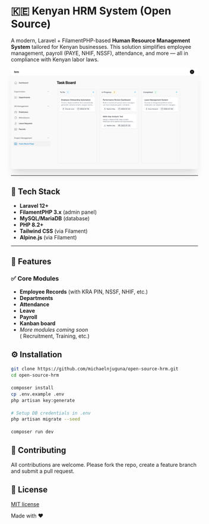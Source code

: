 # 🇰🇪 Kenyan HRM System (Open Source)

A modern, Laravel + FilamentPHP-based **Human Resource Management System** tailored for Kenyan businesses. This solution simplifies employee management, payroll (PAYE, NHIF, NSSF), attendance, and more — all in compliance with Kenyan labor laws.

<img src="img.png" alt="Open source HRM" style="max-width: 100%; border-radius: 8px; box-shadow: 0 20px 25px -5px rgba(0, 0, 0, 0.1), 0 10px 10px -5px rgba(0, 0, 0, 0.04);" >

---

## 🔧 Tech Stack

-   **Laravel 12+**
-   **FilamentPHP 3.x** (admin panel)
-   **MySQL/MariaDB** (database)
-   **PHP 8.2+**
-   **Tailwind CSS** (via Filament)
-   **Alpine.js** (via Filament)

---

## 🚀 Features

### ✅ Core Modules

-   **Employee Records** (with KRA PIN, NSSF, NHIF, etc.)
-   **Departments**
-   **Attendance**
-   **Leave**
-   **Payroll**
-   **Kanban board**
-   _More modules coming soon_  
     ( Recruitment, Training, etc.)

## ⚙️ Installation

```bash
git clone https://github.com/michaelnjuguna/open-source-hrm.git
cd open-source-hrm

composer install
cp .env.example .env
php artisan key:generate

# Setup DB credentials in .env
php artisan migrate --seed

composer run dev
```

## 🤝 Contributing

All contributions are welcome. Please fork the repo, create a feature branch and submit a pull request.

## 📜 License

[MIT license](LICENSE)

Made with ❤️
